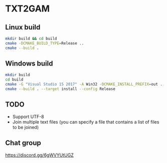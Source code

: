 # TXT2GAM

## Linux build

```bash
mkdir build && cd build
cmake -DCMAKE_BUILD_TYPE=Release ..
cmake --build .
```

## Windows build

```bash
mkdir build
cd build
cmake -G "Visual Studio 15 2017" -A Win32 -DCMAKE_INSTALL_PREFIX=out ..
cmake --build . --target install --config Release
```

## TODO

* Support UTF-8
* Join multiple text files (you can specify a file that contains a list of files to be joined)

## Chat group

https://discord.gg/6gWVYUtUGZ
